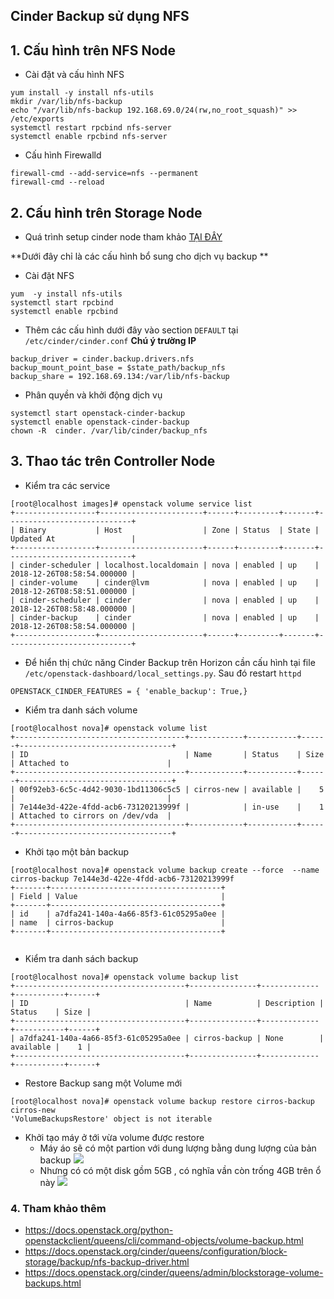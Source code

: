 

## Cinder Backup sử dụng NFS


## 1. Cấu hình trên NFS Node

-   Cài đặt và cấu hình NFS
```
yum install -y install nfs-utils
mkdir /var/lib/nfs-backup
echo "/var/lib/nfs-backup 192.168.69.0/24(rw,no_root_squash)" >> /etc/exports 
systemctl restart rpcbind nfs-server
systemctl enable rpcbind nfs-server

```

-   Cấu hình Firewalld

```
firewall-cmd --add-service=nfs --permanent
firewall-cmd --reload
```

## 2. Cấu hình trên Storage Node

- Quá trình setup cinder node tham khảo [TẠI ĐÂY](https://github.com/nguyenhungsync/Openstack_Research/blob/master/Cinder/5.%20Install-Multi-Backend.md)

**Dưới đây chỉ là các cấu hình bổ sung cho dịch vụ backup **

- Cài đặt NFS
```
yum  -y install nfs-utils
systemctl start rpcbind
systemctl enable rpcbind
```

- Thêm các cấu hình dưới đây vào section `DEFAULT` tại `/etc/cinder/cinder.conf`
**Chú ý trường IP**
```
backup_driver = cinder.backup.drivers.nfs  
backup_mount_point_base = $state_path/backup_nfs  
backup_share = 192.168.69.134:/var/lib/nfs-backup
```

- Phân quyền và khởi động dịch vụ
```
systemctl start openstack-cinder-backup
systemctl enable openstack-cinder-backup
chown -R  cinder. /var/lib/cinder/backup_nfs
```


## 3. Thao tác trên Controller Node

- Kiểm tra các service
```	
[root@localhost images]# openstack volume service list
+------------------+-----------------------+------+---------+-------+----------------------------+
| Binary           | Host                  | Zone | Status  | State | Updated At                 |
+------------------+-----------------------+------+---------+-------+----------------------------+
| cinder-scheduler | localhost.localdomain | nova | enabled | up    | 2018-12-26T08:58:54.000000 |
| cinder-volume    | cinder@lvm            | nova | enabled | up    | 2018-12-26T08:58:51.000000 |
| cinder-scheduler | cinder                | nova | enabled | up    | 2018-12-26T08:58:48.000000 |
| cinder-backup    | cinder                | nova | enabled | up    | 2018-12-26T08:58:54.000000 |
+------------------+-----------------------+------+---------+-------+----------------------------+

```

- Để hiển thị chức năng Cinder Backup trên Horizon cần cấu hình tại file `/etc/openstack-dashboard/local_settings.py`. Sau đó restart `httpd`
```
OPENSTACK_CINDER_FEATURES = { 'enable_backup': True,}
```


- Kiểm tra danh sách volume
```
[root@localhost nova]# openstack volume list
+--------------------------------------+------------+-----------+------+----------------------------------+
| ID                                   | Name       | Status    | Size | Attached to                      |
+--------------------------------------+------------+-----------+------+----------------------------------+
| 00f92eb3-6c5c-4d42-9030-1bd11306c5c5 | cirros-new | available |    5 |                                  |
| 7e144e3d-422e-4fdd-acb6-73120213999f |            | in-use    |    1 | Attached to cirrors on /dev/vda  |
+--------------------------------------+------------+-----------+------+----------------------------------+

```
- Khởi tạo một bản backup
```
[root@localhost nova]# openstack volume backup create --force  --name cirros-backup 7e144e3d-422e-4fdd-acb6-73120213999f
+-------+--------------------------------------+
| Field | Value                                |
+-------+--------------------------------------+
| id    | a7dfa241-140a-4a66-85f3-61c05295a0ee |
| name  | cirros-backup                        |
+-------+--------------------------------------+


```
- Kiểm tra danh sách backup
```
[root@localhost nova]# openstack volume backup list
+--------------------------------------+---------------+-------------+-----------+------+
| ID                                   | Name          | Description | Status    | Size |
+--------------------------------------+---------------+-------------+-----------+------+
| a7dfa241-140a-4a66-85f3-61c05295a0ee | cirros-backup | None        | available |    1 |
+--------------------------------------+---------------+-------------+-----------+------+

```

- Restore Backup sang một Volume mới
```
[root@localhost nova]# openstack volume backup restore cirros-backup cirros-new
'VolumeBackupsRestore' object is not iterable
```


- Khởi tạo máy ở tới vừa volume được restore
	- Máy áo sẽ có một partion với dung lượng bằng dung lượng của bản backup
	![](https://i.imgur.com/j23BXOa.png)
	- Nhưng có có một disk gồm 5GB , có nghĩa vần còn trống 4GB trên ổ này
	![](https://i.imgur.com/rpdgapJ.png)

### 4. Tham khảo thêm

- https://docs.openstack.org/python-openstackclient/queens/cli/command-objects/volume-backup.html
- https://docs.openstack.org/cinder/queens/configuration/block-storage/backup/nfs-backup-driver.html
- https://docs.openstack.org/cinder/queens/admin/blockstorage-volume-backups.html
